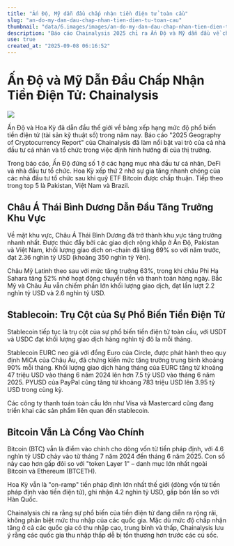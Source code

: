 ```yaml
---
title: "Ấn Độ, Mỹ dẫn đầu chấp nhận tiền điện tử toàn cầu"
slug: "an-do-my-dan-dau-chap-nhan-tien-dien-tu-toan-cau"
thumbnail: "data/6.images/images/an-do-my-dan-dau-chap-nhan-tien-dien-tu-toan-cau.webp"
description: "Báo cáo Chainalysis 2025 chỉ ra Ấn Độ và Mỹ dẫn đầu về chấp nhận tiền điện tử. Việt Nam lọt top 5 trong bối cảnh châu Á Thái Bình Dương tăng trưởng mạnh nhất."
use: true
created_at: "2025-09-08 06:16:52"
---
```


# Ấn Độ và Mỹ Dẫn Đầu Chấp Nhận Tiền Điện Tử: Chainalysis

![](/images/20250908-00332276-coindesk-000-1-view.webp)

Ấn Độ và Hoa Kỳ đã dẫn đầu thế giới về bảng xếp hạng mức độ phổ biến tiền điện tử (tài sản kỹ thuật số) trong năm nay. Báo cáo "2025 Geography of Cryptocurrency Report" của Chainalysis đã làm nổi bật vai trò của cả nhà đầu tư cá nhân và tổ chức trong việc định hình hướng đi của thị trường.

Trong báo cáo, Ấn Độ đứng số 1 ở các hạng mục nhà đầu tư cá nhân, DeFi và nhà đầu tư tổ chức. Hoa Kỳ xếp thứ 2 nhờ sự gia tăng nhanh chóng của các nhà đầu tư tổ chức sau khi quỹ ETF Bitcoin được chấp thuận. Tiếp theo trong top 5 là Pakistan, Việt Nam và Brazil.

## Châu Á Thái Bình Dương Dẫn Đầu Tăng Trưởng Khu Vực

Về mặt khu vực, Châu Á Thái Bình Dương đã trở thành khu vực tăng trưởng nhanh nhất. Được thúc đẩy bởi các giao dịch rộng khắp ở Ấn Độ, Pakistan và Việt Nam, khối lượng giao dịch on-chain đã tăng 69% so với năm trước, đạt 2.36 nghìn tỷ USD (khoảng 350 nghìn tỷ Yên).

Châu Mỹ Latinh theo sau với mức tăng trưởng 63%, trong khi châu Phi Hạ Sahara tăng 52% nhờ hoạt động chuyển tiền và thanh toán hàng ngày. Bắc Mỹ và Châu Âu vẫn chiếm phần lớn khối lượng giao dịch, đạt lần lượt 2.2 nghìn tỷ USD và 2.6 nghìn tỷ USD.

## Stablecoin: Trụ Cột của Sự Phổ Biến Tiền Điện Tử

Stablecoin tiếp tục là trụ cột của sự phổ biến tiền điện tử toàn cầu, với USDT và USDC đạt khối lượng giao dịch hàng nghìn tỷ đô la mỗi tháng.

Stablecoin EURC neo giá với đồng Euro của Circle, được phát hành theo quy định MiCA của Châu Âu, đã chứng kiến mức tăng trưởng trung bình khoảng 90% mỗi tháng. Khối lượng giao dịch hàng tháng của EURC tăng từ khoảng 47 triệu USD vào tháng 6 năm 2024 lên hơn 7.5 tỷ USD vào tháng 6 năm 2025. PYUSD của PayPal cũng tăng từ khoảng 783 triệu USD lên 3.95 tỷ USD trong cùng kỳ.

Các công ty thanh toán toàn cầu lớn như Visa và Mastercard cũng đang triển khai các sản phẩm liên quan đến stablecoin.

## Bitcoin Vẫn Là Cổng Vào Chính

Bitcoin (BTC) vẫn là điểm vào chính cho dòng vốn từ tiền pháp định, với 4.6 nghìn tỷ USD chảy vào từ tháng 7 năm 2024 đến tháng 6 năm 2025. Con số này cao hơn gấp đôi so với "token Layer 1" – danh mục lớn nhất ngoài Bitcoin và Ethereum (BTCETH).

Hoa Kỳ vẫn là "on-ramp" tiền pháp định lớn nhất thế giới (dòng vốn từ tiền pháp định vào tiền điện tử), ghi nhận 4.2 nghìn tỷ USD, gấp bốn lần so với Hàn Quốc.

Chainalysis chỉ ra rằng sự phổ biến của tiền điện tử đang diễn ra rộng rãi, không phân biệt mức thu nhập của các quốc gia. Mặc dù mức độ chấp nhận tăng ở cả các quốc gia có thu nhập cao, trung bình và thấp, Chainalysis lưu ý rằng các quốc gia thu nhập thấp dễ bị tổn thương hơn trước các cú sốc.